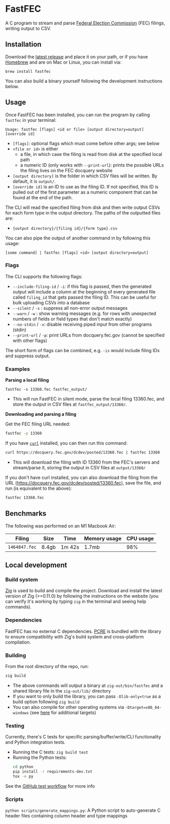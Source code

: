 # FastFEC

A C program to stream and parse [Federal Election Commission](https://www.fec.gov/) (FEC) filings, writing output to CSV.

## Installation

Download the [latest release](https://github.com/WPMedia/FastFEC/releases/latest) and place it on your path, or if you have [Homebrew](https://brew.sh/) and are on Mac or Linux, you can install via:

```
brew install fastfec
```

You can also build a binary yourself following the development instructions below.

## Usage

Once FastFEC has been installed, you can run the program by calling `fastfec` in your terminal:

```
Usage: fastfec [flags] <id or file> [output directory=output] [override id]
```

- `[flags]`: optional flags which must come before other args; see below
- `<file or id>` is either
  - a file, in which case the filing is read from disk at the specified local path
  - a numeric ID (only works with `--print-url`): prints the possible URLs the filing lives on the FEC docquery website
- `[output directory]` is the folder in which CSV files will be written. By default, it is `output/`.
- `[override id]` is an ID to use as the filing ID. If not specified, this ID is pulled out of the first parameter as a numeric component that can be found at the end of the path.

The CLI will read the specified filing from disk and then write output CSVs for each form type in the output directory. The paths of the outputted files are:

- `{output directory}/{filing id}/{form type}.csv`

You can also pipe the output of another command in by following this usage:

```
[some command] | fastfec [flags] <id> [output directory=output]
```

### Flags

The CLI supports the following flags:

- `--include-filing-id` / `-i`: if this flag is passed, then the generated output will include a column at the beginning of every generated file called `filing_id` that gets passed the filing ID. This can be useful for bulk uploading CSVs into a database
- `--silent` / `-s` : suppress all non-error output messages
- `--warn` / `-w` : show warning messages (e.g. for rows with unexpected numbers of fields or field types that don't match exactly)
- `--no-stdin` / `-x`: disable receiving piped input from other programs (stdin)
- `--print-url` / `-p`: print URLs from docquery.fec.gov (cannot be specified with other flags)

The short form of flags can be combined, e.g. `-is` would include filing IDs and suppress output.

### Examples

**Parsing a local filing**

`fastfec -s 13360.fec fastfec_output/`

- This will run FastFEC in silent mode, parse the local filing 13360.fec, and store the output in CSV files at `fastfec_output/13360/`.

**Downloading and parsing a filing**

Get the FEC filing URL needed:

```sh
fastfec -p 13360
```

If you have [`curl`](https://curl.se/download.html) installed, you can then run this command:

```sh
curl https://docquery.fec.gov/dcdev/posted/13360.fec | fastfec 13360
```

- This will download the filing with ID 13360 from the FEC's servers and stream/parse it, storing the output in CSV files at `output/13360/`

If you don't have curl installed, you can also download the filing from the URL (https://docquery.fec.gov/dcdev/posted/13360.fec), save the file, and run (is equivalent to the above):

```sh
fastfec 13360.fec
```

## Benchmarks

The following was performed on an M1 Macbook Air:

| Filing        | Size  | Time   | Memory usage | CPU usage |
| ------------- | ----- | ------ | ------------ | --------- |
| `1464847.fec` | 8.4gb | 1m 42s | 1.7mb        | 98%       |

## Local development

### Build system

[Zig](https://ziglang.org/) is used to build and compile the project. Download and install the latest version of Zig (>=0.11.0) by following the instructions on the website (you can verify it's working by typing `zig` in the terminal and seeing help commands).

### Dependencies

FastFEC has no external C dependencies. [PCRE](./src/pcre/README) is bundled with the library to ensure compatibility with Zig's build system and cross-platform compilation.

### Building

From the root directory of the repo, run:

```sh
zig build
```

- The above commands will output a binary at `zig-out/bin/fastfec` and a shared library file in the `zig-out/lib/` directory
- If you want to only build the library, you can pass `-Dlib-only=true` as a build option following `zig build`
- You can also compile for other operating systems via `-Dtarget=x86_64-windows` (see [here](https://ziglearn.org/chapter-3/#cross-compilation) for additional targets)

### Testing

Currently, there's C tests for specific parsing/buffer/write/CLI functionality and Python integration tests.

- Running the C tests: `zig build test`
- Running the Python tests:
  ```sh
  cd python
  pip install -r requirements-dev.txt
  tox -e py
  ```

See the [GitHub test workflow](./.github/workflows/test.yml) for more info

### Scripts

`python scripts/generate_mappings.py`: A Python script to auto-generate C header files containing column header and type mappings
